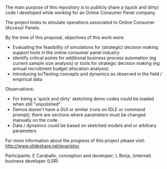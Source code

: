 The main purpose of this repository is to publicly share a (quick and dirty) code I developed while working for an Online Consumer Panel company.

The project looks to simulate operations associated to Online Consumer (Access) Panels.

By the time of this proposal, objectives of this work were:
- Evaluating the feasibility of simulations for (strategic) decision making support tools in the online consumer panel industry
- Identify critical points for additional business process automation (eg current sample size analysis) or tools for strategic decision making (eg annual recruitment budget allocation analysis) 
- Introducing to/Testing concepts and dynamics as observed in the field / empirical data

Observations:
- For being a 'quick and dirty' sketching demo codes could be loaded when still "unpolished"
- Demos doesn't have a GUI or similar (runs on IDLE or command prompt); there are sections where parameters must be changed manually on the code
- Data / dynamics could be based on sketched models and or arbitrary parameters

For more information about the progress of this project please visit: http://www.slideshare.net/evaristoc

Participants:
E Caraballo, conception and developer; L Borja, (internal) business developer (LSR)
